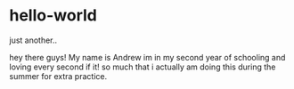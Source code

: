 # hello-world
just another..

hey there guys! My name is Andrew im in my second year of schooling and loving every second if it! so much that i actually am
doing this during the summer for extra practice. 
